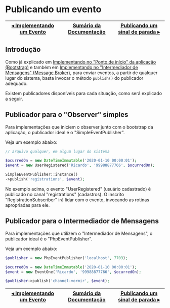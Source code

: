 # Publicando um evento

[◂ Implementando um Evento](08-implementando-um-evento.md) | [Sumário da Documentação](indice.md) | [Publicando um sinal de parada ▸](10-publicando-um-sinal-de-parada.md)
-- | -- | --

## Introdução

Como já explicado em [Implementando no "Ponto de início" da aplicação (Bootstrap)](02-implementando-no-bootstrap.md) e também em [Implementando no "Intermediador de Mensagens" (Message Broker)](03-implementando-no-broker.md), para enviar eventos, a partir de qualquer lugar do sistema, basta invocar o método `publish()` do publicador adequado.

Existem publicadores disponíveis para cada situação, como será explicado a seguir.

## Publicador para o "Observer" simples

Para implementações que iniciem o observer junto com o bootstrap da aplicação, o publicador ideal é o "SimpleEventPublisher".

Veja um exemplo abaixo:

```php
// arquivo qualquer, em algum lugar do sistema

$ocurredOn = new DateTimeImmutable('2020-01-10 00:00:01');
$event = new UserRegistered('Ricardo', '99988877766', $ocurredOn);

SimpleEventPublisher::instance()
->publish('registrations', $event);
```

No exemplo acima, o evento "UserRegistered" (usuário cadastrado) é publicado no canal "registrations" (cadastros). O inscrito "RegistrationSubscriber" irá lidar com o evento, invocando as rotinas apropriadas para ele.

## Publicador para o Intermediador de Mensagens

Para implementações que utilizem o "Intermediador de Mensagens", o publicador ideal é o "PhpEventPublisher".

Veja um exemplo abaixo:

```php
$publisher = new PhpEventPublisher('localhost', 7703);

$ocurredOn = new DateTimeImmutable('2020-01-10 00:00:01');
$event = new EventOne('Ricardo', '99988877766', $ocurredOn);

$publisher->publish('channel-vormir', $event);
```

[◂ Implementando um Evento](08-implementando-um-evento.md) | [Sumário da Documentação](indice.md) | [Publicando um sinal de parada ▸](10-publicando-um-sinal-de-parada.md)
-- | -- | --
